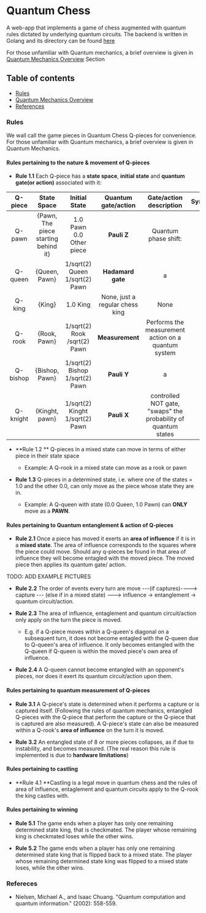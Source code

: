 # Quantum Chess

A web-app that implements a game of chess augmented with quantum rules dictated by underlying quantum circuits.
The backend is written in Golang and its directory can be found [here](https://github.com/alexandreLamarre/Quantum-Chess-Backend)

For those unfamiliar with Quantum mechanics, a brief overview is given in [Quantum Mechanics Overview](#Quantum-Mechanics-Overview) Section

## Table of contents
- [Rules](#Rules)
- [Quantum Mechanics Overview](#Quantum-Mechanics-Overview)
- [References](#References)

### Rules

We wall call the game pieces in Quantum Chess Q-pieces for convenience.
For those unfamiliar with Quantum mechanics, a brief overview is given in Quantum Mechanics.

#### Rules pertaining to the nature & movement of Q-pieces

- **Rule 1.1** Each Q-piece has a **state space**, **initial state** and **quantum gate(or action)** associated with it:



|Q-piece| State Space | Initial State | Quantum gate/action | Gate/action description | Symbol |
| :---: | :---------: | :-----------: | :-----------------: | :-----------------------------: | :---: |
| Q-pawn |\{Pawn, The piece starting behind it\}| 1.0 Pawn 0.0 Other piece | **Pauli Z**| Quantum phase shift: | a |
| Q-queen | \{Queen, Pawn\} | 1/sqrt(2) Queen 1/sqrt(2) Pawn | **Hadamard gate** | a | a|
| Q-king | \{King\} | 1.0 King | None, just a regular chess king | None | a|
| Q-rook | \{Rook, Pawn\} | 1/sqrt(2) Rook /sqrt(2) Pawn | **Measurement**| Performs the measurement action on a quantum system| a |
| Q-bishop | \{Bishop, Pawn\} | 1/sqrt(2) Bishop 1/sqrt(2) Pawn | **Pauli Y** | a |  a|
| Q- knight | \{Kinght, pawn} | 1/sqrt(2) Kinght 1/sqrt(2) Pawn | **Pauli X** | controlled NOT gate, "swaps" the probability of quantum states|a |


  
- **Rule 1.2 ** Q-pieces in a mixed state can move in terms of either piece in their state space
  - Example: A Q-rook in a mixed state can move as a rook or pawn

- **Rule 1.3** Q-pieces in a determined state, i.e. where one of the states = 1.0 and the other 0.0, can only move as the piece whose state they are in.
  - Example: A Q-queen with state (0.0 Queen, 1.0 Pawn) can **ONLY** move as a **PAWN**.
 
 #### Rules pertaining to Quantum entanglement & action of Q-pieces
 
 - **Rule 2.1** Once a piece has moved it exerts an **area of influence** if it is in a **mixed state**. The area of influence corresponds to the squares where the piece could move. Should any q-pieces be found in that area of influence they will become entagled with the moved piece. The moved piece then applies its quantum gate/ action.
 
  TODO: ADD EXAMPLE PICTURES
 
- **Rule 2.2** The order of events every turn are move ---(if captures)----> capture --- (else if in a mixed state) ---> influence -> entanglement -> quantum circuit/action.
  
- **Rule 2.3** The area of influence, entaglement and quantum circuit/action only apply on the turn the piece is moved.
  - E.g. if a Q-piece moves within a Q-queen's diagonal on a subsequent turn, it does not become entagled with the Q-queen due to Q-queen's area of influence. It only becomes entangled with the Q-queen if Q-queen is within the moved piece's own area of influence.
  
- **Rule 2.4** A Q-queen cannot become entangled with an opponent's pieces, nor does it exert its quantum circuit/action upon them.

#### Rules pertaining to quantum measurement of Q-pieces

- **Rule 3.1** A Q-piece's state is determined when it performs a capture or is captured itself. (Following the rules of quantum mechanics, entangled Q-pieces with the Q-piece that perform the capture or the Q-piece that is captured are also measured). A Q-piece's state can also be measured within a Q-rook's **area of influence** on the turn it is moved.

- **Rule 3.2** An entangled state of 8 or more pieces collapses, as if due to instability, and becomes measured. (The real reason this rule is implemented is due to **hardware limitations**)

#### Rules pertaining to castling

- **Rule 4.1 **Castling is a legal move in quantum chess and the rules of area of influence, entaglement and quantum circuits apply to the Q-rook the king castles with.

#### Rules pertaining to winning

- **Rule 5.1** The game ends when a player has only one remaining determined state king, that is checkmated. The player whose remaining king is checkmated loses while the other wins.

- **Rule 5.2** The game ends when a player has only one remaining determined state king that is flipped back to a mixed state. The player whose remaining determined state king was flipped to a mixed state loses, while the other wins.

### Refereces
- Nielsen, Michael A., and Isaac Chuang. "Quantum computation and quantum information." (2002): 558-559.
